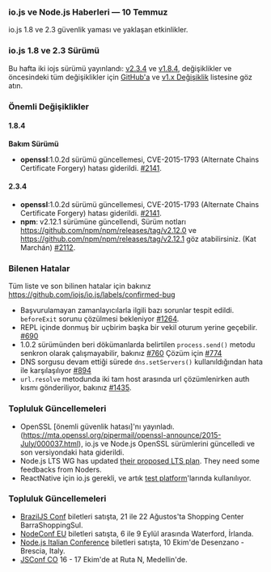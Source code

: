 ### io.js ve Node.js Haberleri — 10 Temmuz 
io.js 1.8 ve 2.3 güvenlik yaması ve yaklaşan etkinlikler.

### io.js 1.8 ve 2.3 Sürümü

Bu hafta iki iojs sürümü yayınlandı: [v2.3.4](https://iojs.org/dist/v2.3.4/) ve [v1.8.4](https://iojs.org/dist/v1.8.4/), değişiklikler ve öncesindeki tüm değişiklikler için [GitHub'a](https://github.com/nodejs/io.js/blob/master/CHANGELOG.md) ve [v1.x Değişiklik](https://github.com/nodejs/io.js/blob/v1.x/CHANGELOG.md) listesine göz atın.

### Önemli Değişiklikler

#### 1.8.4

**Bakım Sürümü**

* **openssl**:1.0.2d sürümü güncellemesi, CVE-2015-1793 (Alternate Chains Certificate Forgery) hatası giderildi. [#2141](https://github.com/nodejs/io.js/pull/2141).


#### 2.3.4

* **openssl**:1.0.2d sürümü güncellemesi, CVE-2015-1793 (Alternate Chains Certificate Forgery) hatası giderildi. [#2141](https://github.com/nodejs/io.js/pull/2141).
* **npm**: v2.12.1 sürümüne güncellendi, Sürüm notları <https://github.com/npm/npm/releases/tag/v2.12.0> ve <https://github.com/npm/npm/releases/tag/v2.12.1> göz atabilirsiniz. (Kat Marchán) [#2112](https://github.com/nodejs/io.js/pull/2112).

### Bilenen Hatalar

Tüm liste ve son bilinen hatalar için bakınız https://github.com/iojs/io.js/labels/confirmed-bug 

* Başvurulamayan zamanlayıcılarla ilgili bazı sorunlar tespit edildi. `beforeExit` sorunu çözülmesi bekleniyor  [#1264](https://github.com/iojs/io.js/issues/1264).
* REPL içinde donmuş bir uçbirim başka bir vekil oturum yerine geçebilir. [#690](https://github.com/iojs/io.js/issues/690)
* 1.0.2 sürümünden beri dökümanlarda belirtilen `process.send()` metodu senkron olarak çalışmayabilir, bakınız [#760](https://github.com/iojs/io.js/issues/760) Çözüm için [#774](https://github.com/iojs/io.js/issues/774)
* DNS sorgusu devam ettiği sürede `dns.setServers()` kullanıldığından hata ile karşılaşılıyor [#894](https://github.com/iojs/io.js/issues/894)
* `url.resolve` metodunda iki tam host arasında url çözümlenirken auth kısmı gönderiliyor, bakınız [#1435](https://github.com/iojs/io.js/issues/1435).

### Topluluk Güncellemeleri

* OpenSSL [önemli güvenlik hatası]'nı yayınladı.(https://mta.openssl.org/pipermail/openssl-announce/2015-July/000037.html), io.js ve Node.js OpenSSL sürümlerini güncelledi ve son versiyondaki hata giderildi.
* Node.js LTS WG has updated [their proposed LTS plan](https://github.com/nodejs/LTS/blob/master/README.md#example). They need some feedbacks from Noders.
* ReactNative için io.js gerekli, ve artık [test platform](https://github.com/facebook/react-native/blob/master/.travis.yml#L24)'larında kullanılıyor.

### Topluluk Güncellemeleri

* [BrazilJS Conf](http://braziljs.com.br/) biletleri satışta, 21 ile 22 Ağustos'ta Shopping Center BarraShoppingSul.
* [NodeConf EU](http://nodeconf.eu/) biletleri satışta, 6 ile 9 Eylül arasında Waterford, İrlanda.
* [Node.js Italian Conference](http://nodejsconf.it/) biletleri satışta, 10 Ekim'de Desenzano - Brescia, Italy.
* [JSConf CO](http://www.jsconf.co/) 16 - 17 Ekim'de at Ruta N, Medellin'de.


